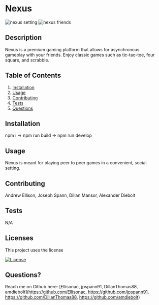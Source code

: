 # Nexus

![nexus setting](https://user-images.githubusercontent.com/89421292/156946554-baabab8d-b20d-4d43-9444-8c869ff2bbc7.PNG)
![nexus friends](https://user-images.githubusercontent.com/89421292/156946560-bbe643cb-7fdb-4008-bae2-2ef9a7966e41.PNG)


## Description
  
  Nexus is a premium gaming platform that allows for asynchronous gameplay with your friends. Enjoy classic games such as tic-tac-toe, four square, and scrabble. 

## Table of Contents
  
1. [Installation](#installation)
2. [Usage](#usage)
3. [Contributing](#contributing)
4. [Tests](#tests) 
5. [Questions](#questions)

<a name ='installation'></a> 
## Installation
  
  npm i -> npm run build -> npm run develop

<a name ='usage'></a> 
## Usage
  
  Nexus is meant for playing peer to peer games in a convenient, social setting.

<a name ='contributing'></a> 
## Contributing
  
  Andrew Ellison, Joseph Spann, Dillan Mansor, Alexander Diebolt

<a name ='tests'></a>  
## Tests
  
  N/A

<a name ='licenses'></a> 
## Licenses
  
  This project uses the  license
  
  [![License](https://img.shields.io/badge/License--blue.svg)](https://opensource.org/licenses/)

  

<a name ='questions'></a> 
## Questions?
  
  Reach me on Github here: [Ellisonac, jpspann91, DillanThomas88, amdiebolt](https://github.com/Ellisonac, https://github.com/jpspann91, https://github.com/DillanThomas88, https://github.com/amdiebolt)
